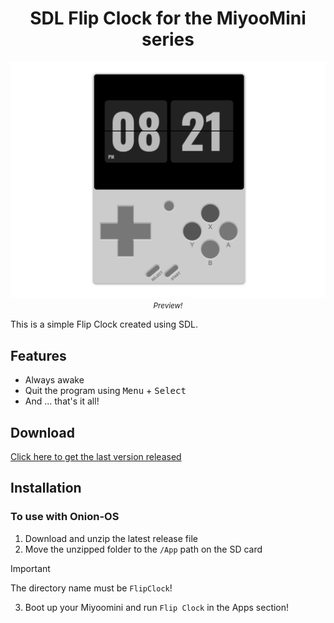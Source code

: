 <h1 align="center">SDL Flip Clock for the MiyooMini series</h1>

<div align="center">
<label>
<img src=".github/docs/preview.png" alt="FlipClock Application running on the MiyooMini Plus"/>
<small><i>Preview!</i></small>
</label>
</div>

This is a simple Flip Clock created using SDL.

## Features

- Always awake
- Quit the program using <kbd>Menu</kbd> + <kbd>Select</kbd>
- And ... that's it all!

## Download

[Click here to get the last version released](https://github.com/JaeSeoKim/sdl-flip-clock/releases)

## Installation

### To use with Onion-OS

1. Download and unzip the latest release file
2. Move the unzipped folder to the `/App` path on the SD card
> [!IMPORTANT]  
> The directory name must be `FlipClock`!
3. Boot up your Miyoomini and run `Flip Clock` in the Apps section!

